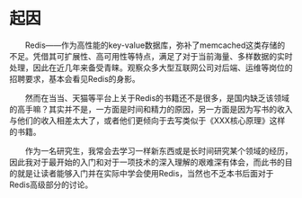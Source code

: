 # 起因

&ensp;&ensp;&ensp;&ensp;Redis——作为高性能的key-value数据库，弥补了memcached这类存储的不足。凭借其可扩展性、高可用性等特点，满足了对于当前海量、多样数据的实时处理，因此在近几年来备受青睐。观察众多大型互联网公司对后端、运维等岗位的招聘要求，基本会看见Redis的身影。

&ensp;&ensp;&ensp;&ensp;然而在当当、天猫等平台上关于Redis的书籍还不是很多，是国内缺乏该领域的高手嘛？其实并不是，一方面是时间和精力的原因，另一方面是因为写书的收入与他们的收入相差太大了，或者他们更倾向于去写类似于《XXX核心原理》这样的书籍。

&ensp;&ensp;&ensp;&ensp;作为一名研究生，我常会去学习一样新东西或是长时间研究某个领域的经历，因此我对于最开始的入门和对于一项技术的深入理解的艰难深有体会，而此书的目的就是让读者能够入门并在实际中学会使用Redis，当然也不乏本书后面对于Redis高级部分的讨论。